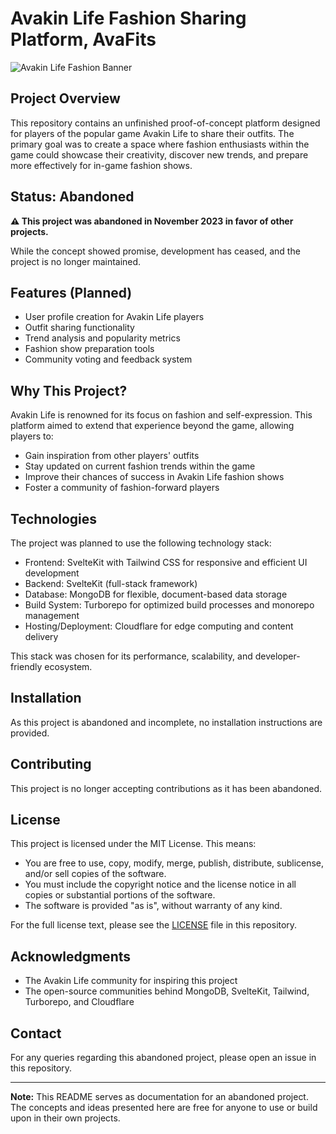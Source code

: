 # Avakin Life Fashion Sharing Platform, AvaFits

![Avakin Life Fashion Banner](https://i.imgur.com/AIYfxcX.png)

## Project Overview

This repository contains an unfinished proof-of-concept platform designed for players of the popular game Avakin Life to share their outfits. The primary goal was to create a space where fashion enthusiasts within the game could showcase their creativity, discover new trends, and prepare more effectively for in-game fashion shows.

## Status: Abandoned

**⚠️ This project was abandoned in November 2023 in favor of other projects.**

While the concept showed promise, development has ceased, and the project is no longer maintained.

## Features (Planned)

- User profile creation for Avakin Life players
- Outfit sharing functionality
- Trend analysis and popularity metrics
- Fashion show preparation tools
- Community voting and feedback system

## Why This Project?

Avakin Life is renowned for its focus on fashion and self-expression. This platform aimed to extend that experience beyond the game, allowing players to:

- Gain inspiration from other players' outfits
- Stay updated on current fashion trends within the game
- Improve their chances of success in Avakin Life fashion shows
- Foster a community of fashion-forward players

## Technologies

The project was planned to use the following technology stack:

- Frontend: SvelteKit with Tailwind CSS for responsive and efficient UI development
- Backend: SvelteKit (full-stack framework)
- Database: MongoDB for flexible, document-based data storage
- Build System: Turborepo for optimized build processes and monorepo management
- Hosting/Deployment: Cloudflare for edge computing and content delivery

This stack was chosen for its performance, scalability, and developer-friendly ecosystem.

## Installation

As this project is abandoned and incomplete, no installation instructions are provided.

## Contributing

This project is no longer accepting contributions as it has been abandoned.

## License

This project is licensed under the MIT License. This means:

- You are free to use, copy, modify, merge, publish, distribute, sublicense, and/or sell copies of the software.
- You must include the copyright notice and the license notice in all copies or substantial portions of the software.
- The software is provided "as is", without warranty of any kind.

For the full license text, please see the [LICENSE](LICENSE) file in this repository.

## Acknowledgments

- The Avakin Life community for inspiring this project
- The open-source communities behind MongoDB, SvelteKit, Tailwind, Turborepo, and Cloudflare

## Contact

For any queries regarding this abandoned project, please open an issue in this repository.

---

**Note:** This README serves as documentation for an abandoned project. The concepts and ideas presented here are free for anyone to use or build upon in their own projects.
